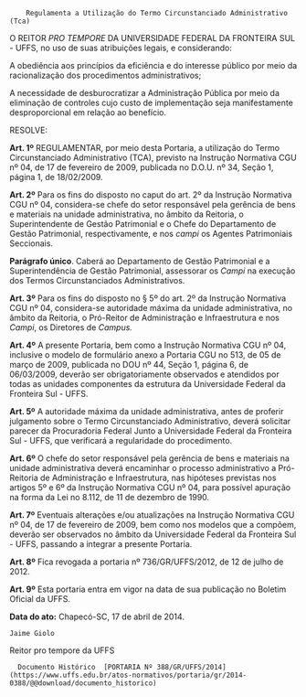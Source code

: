         Regulamenta a Utilização do Termo Circunstanciado Administrativo (Tca)  

O REITOR *PRO TEMPORE* DA UNIVERSIDADE FEDERAL DA FRONTEIRA SUL - UFFS, no uso de suas atribuições legais, e considerando:

 A obediência aos princípios da eficiência e do interesse público por meio da racionalização dos procedimentos administrativos;

 A necessidade de desburocratizar a Administração Pública por meio da eliminação de controles cujo custo de implementação seja manifestamente desproporcional em relação ao benefício.

 RESOLVE:

 **Art. 1º** REGULAMENTAR, por meio desta Portaria, a utilização do Termo Circunstanciado Administrativo (TCA), previsto na Instrução Normativa CGU nº 04, de 17 de fevereiro de 2009, publicada no D.O.U. nº 34, Seção 1, página 1, de 18/02/2009.

 **Art. 2º** Para os fins do disposto no caput do art. 2º da Instrução Normativa CGU nº 04, considera-se chefe do setor responsável pela gerência de bens e materiais na unidade administrativa, no âmbito da Reitoria, o Superintendente de Gestão Patrimonial e o Chefe do Departamento de Gestão Patrimonial, respectivamente, e nos *campi* os Agentes Patrimoniais Seccionais.

 **Parágrafo único**. Caberá ao Departamento de Gestão Patrimonial e a Superintendência de Gestão Patrimonial, assessorar os *Campi* na execução dos Termos Circunstanciados Administrativos.

 **Art. 3º** Para os fins do disposto no § 5º do art. 2º da Instrução Normativa CGU nº 04, considera-se autoridade máxima da unidade administrativa, no âmbito da Reitoria, o Pró-Reitor de Administração e Infraestrutura e nos *Campi*, os Diretores de *Campus.*

 **Art. 4º** A presente Portaria, bem como a Instrução Normativa CGU nº 04, inclusive o modelo de formulário anexo a Portaria CGU no 513, de 05 de março de 2009, publicada no DOU nº 44, Seção 1, página 6, de 06/03/2009, deverão ser obrigatoriamente observados e atendidos por todas as unidades componentes da estrutura da Universidade Federal da Fronteira Sul - UFFS.

 **Art. 5º** A autoridade máxima da unidade administrativa, antes de proferir julgamento sobre o Termo Circunstanciado Administrativo, deverá solicitar parecer da Procuradoria Federal Junto a Universidade Federal da Fronteira Sul - UFFS, que verificará a regularidade do procedimento.

 **Art. 6º** O chefe do setor responsável pela gerência de bens e materiais na unidade administrativa deverá encaminhar o processo administrativo a Pró-Reitoria de Administração e Infraestrutura, nas hipóteses previstas nos artigos 5º e 6º da Instrução Normativa CGU nº 04, para possível apuração na forma da Lei no 8.112, de 11 de dezembro de 1990.

 **Art. 7º** Eventuais alterações e/ou atualizações na Instrução Normativa CGU nº 04, de 17 de fevereiro de 2009, bem como nos modelos que a compõem, deverão ser observados no âmbito da Universidade Federal da Fronteira Sul - UFFS, passando a integrar a presente Portaria.

 **Art. 8º** Fica revogada a portaria nº 736/GR/UFFS/2012, de 12 de julho de 2012.

 **Art. 9º** Esta portaria entra em vigor na data de sua publicação no Boletim Oficial da UFFS.

  

   **Data do ato:** Chapecó-SC, 17 de abril de 2014.   
 

    Jaime Giolo   
 Reitor pro tempore da UFFS 

      Documento Histórico  [PORTARIA Nº 388/GR/UFFS/2014](https://www.uffs.edu.br/atos-normativos/portaria/gr/2014-0388/@@download/documento_historico)     
      